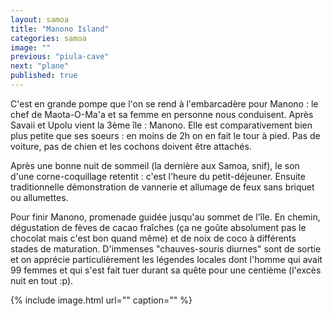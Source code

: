 ```yaml
---
layout: samoa
title: "Manono Island"
categories: samoa
image: ""
previous: "piula-cave"
next: "plane"
published: true
---
```


C'est en grande pompe que l'on se rend à l'embarcadère pour Manono : le chef de Maota-O-Ma'a et sa femme en personne nous conduisent. Après Savaii et Upolu vient la 3ème île : Manono. Elle est comparativement bien plus petite que ses soeurs : en moins de 2h on en fait le tour à pied. Pas de voiture, pas de chien et les cochons doivent être attachés. 

Après une bonne nuit de sommeil (la dernière aux Samoa, snif), le son d'une corne-coquillage retentit : c'est l'heure du petit-déjeuner. Ensuite traditionnelle démonstration de vannerie et allumage de feux sans briquet ou allumettes.  

Pour finir Manono, promenade guidée jusqu'au sommet de l'île. En chemin, dégustation de fèves de cacao fraîches (ça ne goûte absolument pas le chocolat mais c'est bon quand même) et de noix de coco à différents stades de maturation. D'immenses "chauves-souris diurnes" sont de sortie et on apprécie particulièrement les légendes locales dont l'homme qui avait 99 femmes et qui s'est fait tuer durant sa quête pour une centième (l'excès nuit en tout :p).

{% include image.html url="" caption="" %}